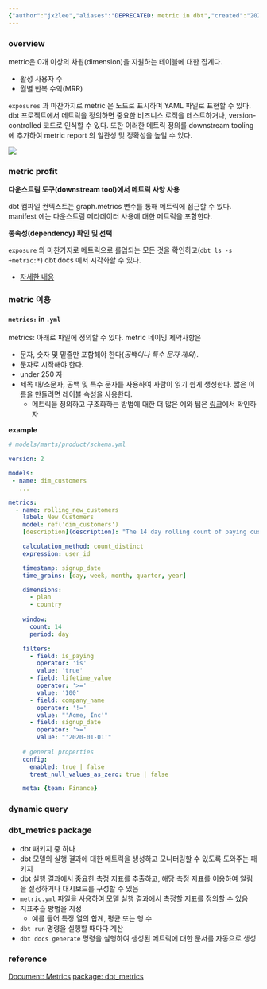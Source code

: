 ```yaml
---
{"author":"jx2lee","aliases":"DEPRECATED: metric in dbt","created":"2023-12-20 00:33","last-updated":"2024-03-03 20:38","tags":["dbt","metric","deprecated"],"dg-publish":true,"dg-home-link":false,"dg-show-local-graph":true,"dg-show-backlinks":true,"dg-show-toc":false,"dg-show-inline-title":false,"dg-show-file-tree":false,"dg-enable-search":true,"dg-link-preview":true,"dg-show-tags":true,"dg-pass-frontmatter":true,"permalink":"/data/dbt/__/__DEPRECATED__dbt-metric/","dgPassFrontmatter":true,"dgShowBacklinks":true,"dgShowLocalGraph":true,"dgEnableSearch":true,"dgLinkPreview":true,"dgShowTags":true}
---
```




### overview


metric은 0개 이상의 차원(dimension)을 지원하는 테이블에 대한 집계다.
- 활성 사용자 수
- 월별 반복 수익(MRR)

`exposures` 과 마찬가지로 metric 은 노드로 표시하며 YAML 파일로 표현할 수 있다. dbt 프로젝트에서 메트릭을 정의하면 중요한 비즈니스 로직을 테스트하거나, version-controlled 코드로 인식할 수 있다. 또한 이러한 메트릭 정의를 downstream tooling 에 추가하여 metric report 의 일관성 및 정확성을 높일 수 있다.

![](https://i.imgur.com/kykrg65.png)


### metric profit


**다운스트림 도구(downstream tool)에서 메트릭 사양 사용**

dbt 컴파일 컨텍스트는 graph.metrics 변수를 통해 메트릭에 접근할 수 있다. manifest 에는 다운스트림 메타데이터 사용에 대한 메트릭을 포함한다.

**종속성(dependency) 확인 및 선택**

`exposure` 와 마찬가지로 메트릭으로 롤업되는 모든 것을 확인하고(`dbt ls -s +metric:*`) dbt docs 에서 시각화할 수 있다.
- [자세한 내용](https://docs.getdbt.com/reference/node-selection/methods#the-metric-method)


### metric 이용


#### `metrics:` in `.yml`


metrics: 아래로 파일에 정의할 수 있다. metric 네이밍 제약사항은
- 문자, 숫자 및 밑줄만 포함해야 한다(*공백이나 특수 문자 제외*).
- 문자로 시작해야 한다.
- under 250 자
- 제목 대/소문자, 공백 및 특수 문자를 사용하여 사람이 읽기 쉽게 생성한다. 짧은 이름을 만들려면 레이블 속성을 사용한다.
	- 메트릭을 정의하고 구조화하는 방법에 대한 더 많은 예와 팁은 [링크](https://docs.getdbt.com/blog/how-to-design-and-structure-metrics)에서 확인하자

**example**
```yaml
# models/marts/product/schema.yml

version: 2

models:
 - name: dim_customers
   ...

metrics:
  - name: rolling_new_customers
    label: New Customers
    model: ref('dim_customers')
    [description](description): "The 14 day rolling count of paying customers using the product"

    calculation_method: count_distinct
    expression: user_id 

    timestamp: signup_date
    time_grains: [day, week, month, quarter, year]

    dimensions:
      - plan
      - country
    
    window:
      count: 14
      period: day

    filters:
      - field: is_paying
        operator: 'is'
        value: 'true'
      - field: lifetime_value
        operator: '>='
        value: '100'
      - field: company_name
        operator: '!='
        value: "'Acme, Inc'"
      - field: signup_date
        operator: '>='
        value: "'2020-01-01'"
        
    # general properties
    config:
      enabled: true | false
      treat_null_values_as_zero: true | false

    meta: {team: Finance}
```


### dynamic query


### dbt_metrics package


- dbt 패키지 중 하나
- dbt 모델의 실행 결과에 대한 메트릭을 생성하고 모니터링할 수 있도록 도와주는 패키지
- dbt 실행 결과에서 중요한 측정 지표를 추출하고, 해당 측정 지표를 이용하여 알림을 설정하거나 대시보드를 구성할 수 있음
- `metric.yml` 파일을 사용하여 모델 실행 결과에서 측정할 지표를 정의할 수 있음
- 지표추출 방법을 지정
	- 예를 들어 특정 열의 합계, 평균 또는 행 수
- `dbt run` 명령을 실행할 때마다 계산
- `dbt docs generate` 명령을 실행하여 생성된 메트릭에 대한 문서를 자동으로 생성


### reference


[Document: Metrics](https://docs.getdbt.com/docs/build/metrics#defining-a-metric)
[package: dbt_metrics](https://github.com/dbt-labs/dbt_metrics)